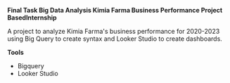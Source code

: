 **Final Task Big Data Analysis Kimia Farma Business Performance Project BasedInternship**

A project to analyze Kimia Farma's business performance for 2020-2023 using Big Query to create syntax and Looker Studio to create dashboards.

**Tools**
- Bigquery
- Looker Studio
